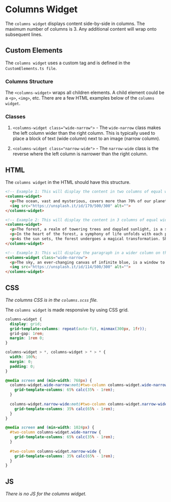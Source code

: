 # Columns Widget

The `columns widget` displays content side-by-side in columns. The maximum number of columns is 3. Any additional content will wrap onto subsequent lines.

## Custom Elements

The `columns widget` uses a custom tag and is defined in the `CustomElements.ts file`. 

### Columns Structure

The `<columns-widget>` wraps all children elements. A child element could be a `<p>`, `<img>`, etc. There are a few HTML examples below of the `columns widget`.

### Classes

1. `<columns-widget class="wide-narrow">` - The `wide-narrow` class makes the left column wider than the right column. This is typically used to place a block of text (wide column) next to an image (narrow column).

2. `<columns-widget class="narrow-wide">` - The `narrow-wide` class is the reverse where the left column is narrower than the right column.

## HTML 

The `columns widget` in the HTML should have this structure. 

```html
<!-- Example 1: This will display the content in two columns of equal widths -->
<columns-widget>
  <p>The ocean, vast and mysterious, covers more than 70% of our planet's surface, holding countless wonders and secrets within its depths. Its rhythmic waves dance under the sun's warm gaze, carrying stories of distant shores and ancient creatures. From the tranquil turquoise shallows to the midnight blues of the abyss, the ocean teems with life, a delicate balance of beauty and power. Its salty embrace connects distant lands, shaping climates and fostering life in ways we are only beginning to understand. The ocean is a source of inspiration, adventure, and awe, reminding us of the boundless wonders of our planet.</p>
  <img src="https://unsplash.it/id/179/500/300" alt="">
</columns-widget>

<!-- Example 2: This will display the content in 3 columns of equal widths -->
<columns-widget>
  <p>The forest, a realm of towering trees and dappled sunlight, is a sanctuary of tranquility and life. With each step, the earthy scent of damp soil and the chorus of birdsong envelop the senses, transporting one to a world untouched by time. Sunlight filters through the dense canopy, painting the forest floor with shifting patterns of light and shadow. Here, among the ancient giants and delicate ferns, one can't help but feel a profound connection to nature's rhythms.</p>
  <p>In the heart of the forest, a symphony of life unfolds with each passing moment. From the smallest insects to the majestic deer, every inhabitant plays a vital role in this intricate ecosystem. The rustle of leaves, the gentle murmur of a stream, and the occasional call of a distant owl create a harmonious melody that resonates through the trees. Moss-covered rocks and fallen logs provide shelter for a myriad of creatures, while the canopy above shelters them from the elements.</p>
  <p>As the sun sets, the forest undergoes a magical transformation. Shafts of golden light pierce through the trees, casting long shadows on the forest floor. Nighttime creatures stir from their daytime slumber, preparing for the nocturnal hunt. The air is alive with the sounds of rustling leaves and chirping crickets, while the scent of pine and damp earth fills the cool night air. In the heart of the forest, under a blanket of stars, one can't help but feel a sense of wonder and awe at the beauty of the natural world.</p>
</columns-widget>

<!-- Example 3: This will display the paragraph in a wider column on the left and the image in a narrower column on the right -->
<columns-widget class="wide-narrow">
  <p>The sky, an ever-changing canvas of infinite blue, is a window to the vastness of the universe. By day, the sun's warm rays illuminate the heavens, painting wispy clouds in shades of white and gray. At dusk, the sky transforms into a masterpiece of vibrant hues, as the setting sun sets the clouds ablaze with fiery oranges and pinks. And when night falls, the sky becomes a tapestry of twinkling stars, guiding wanderers with their timeless light. In its expanse, one finds solace, wonder, and endless possibility.</p>
  <img src="https://unsplash.it/id/114/500/300" alt="">
</columns-widget>
```

## CSS

_The columns CSS is in the `columns.scss` file._

The `columns widget` is made responsive by using CSS grid. 

```css
columns-widget {
  display: grid;
  grid-template-columns: repeat(auto-fit, minmax(300px, 1fr));
  grid-gap: 1rem;
  margin: 1rem 0;
}

columns-widget > *, columns-widget > * > * {
  width: 100%;
  margin: 0;
  padding: 0;
}

@media screen and (min-width: 768px) {
  columns-widget.wide-narrow:not(#two-column columns-widget.wide-narrow) {
    grid-template-columns: 65% calc(35% - 1rem);
  }
  
  columns-widget.narrow-wide:not(#two-column columns-widget.narrow-wide) {
    grid-template-columns: 35% calc(65% - 1rem);
  }
}

@media screen and (min-width: 1024px) {
  #two-column columns-widget.wide-narrow {
    grid-template-columns: 65% calc(35% - 1rem);
  }
  
  #two-column columns-widget.narrow-wide {
    grid-template-columns: 35% calc(65% - 1rem);
  }
}
```

## JS 

_There is no JS for the columns widget._ 